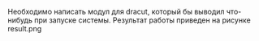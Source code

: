 Необходимо написать модул для dracut, который бы выводил что-нибудь при запуске системы.
Результат работы приведен на рисунке result.png